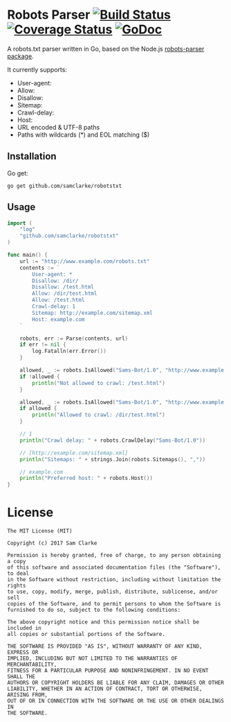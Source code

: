 # Robots Parser [![Build Status](https://travis-ci.org/samclarke/robotstxt.svg?branch=master)](https://travis-ci.org/samclarke/robotstxt) [![Coverage Status](https://coveralls.io/repos/github/samclarke/robotstxt/badge.svg?branch=master)](https://coveralls.io/github/samclarke/robotstxt?branch=master) [![GoDoc](https://godoc.org/github.com/samclarke/robotstxt?status.svg)](http://godoc.org/github.com/samclarke/robotstxt)

A robots.txt parser written in Go, based on the Node.js [robots-parser package](https://github.com/samclarke/robots-parser).

It currently supports:

  * User-agent:
  * Allow:
  * Disallow:
  * Sitemap:
  * Crawl-delay:
  * Host:
  * URL encoded & UTF-8 paths
  * Paths with wildcards (*) and EOL matching ($)

## Installation

Go get:

    go get github.com/samclarke/robotstxt

## Usage

```go
import (
    "log"
    "github.com/samclarke/robotstxt"
)

func main() {
    url := "http://www.example.com/robots.txt"
    contents := `
        User-agent: *
        Disallow: /dir/
        Disallow: /test.html
        Allow: /dir/test.html
        Allow: /test.html
        Crawl-delay: 1
        Sitemap: http://example.com/sitemap.xml
        Host: example.com
    `

    robots, err := Parse(contents, url)
    if err != nil {
        log.Fatalln(err.Error())
    }

    allowed, _ := robots.IsAllowed("Sams-Bot/1.0", "http://www.example.com/test.html")
    if !allowed {
        println("Not allowed to crawl: /test.html")
    }

    allowed, _ := robots.IsAllowed("Sams-Bot/1.0", "http://www.example.com/dir/test.html")
    if allowed {
        println("Allowed to crawl: /dir/test.html")
    }

    // 1
    println("Crawl delay: " + robots.CrawlDelay("Sams-Bot/1.0"))

    // [http://example.com/sitemap.xml]
    println("Sitemaps: " + strings.Join(robots.Sitemaps(), ","))

    // example.com
    println("Preferred host: " + robots.Host())
}
```

# License

	The MIT License (MIT)

	Copyright (c) 2017 Sam Clarke

	Permission is hereby granted, free of charge, to any person obtaining a copy
	of this software and associated documentation files (the "Software"), to deal
	in the Software without restriction, including without limitation the rights
	to use, copy, modify, merge, publish, distribute, sublicense, and/or sell
	copies of the Software, and to permit persons to whom the Software is
	furnished to do so, subject to the following conditions:

	The above copyright notice and this permission notice shall be included in
	all copies or substantial portions of the Software.

	THE SOFTWARE IS PROVIDED "AS IS", WITHOUT WARRANTY OF ANY KIND, EXPRESS OR
	IMPLIED, INCLUDING BUT NOT LIMITED TO THE WARRANTIES OF MERCHANTABILITY,
	FITNESS FOR A PARTICULAR PURPOSE AND NONINFRINGEMENT. IN NO EVENT SHALL THE
	AUTHORS OR COPYRIGHT HOLDERS BE LIABLE FOR ANY CLAIM, DAMAGES OR OTHER
	LIABILITY, WHETHER IN AN ACTION OF CONTRACT, TORT OR OTHERWISE, ARISING FROM,
	OUT OF OR IN CONNECTION WITH THE SOFTWARE OR THE USE OR OTHER DEALINGS IN
	THE SOFTWARE.
